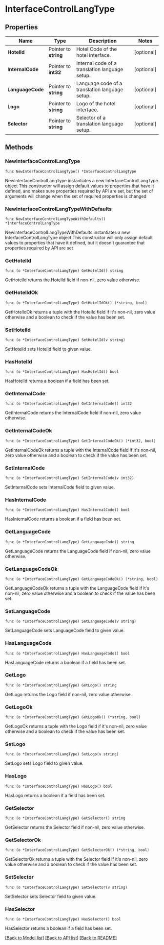 # InterfaceControlLangType

## Properties

Name | Type | Description | Notes
------------ | ------------- | ------------- | -------------
**HotelId** | Pointer to **string** | Hotel Code of the hotel interface. | [optional] 
**InternalCode** | Pointer to **int32** | Internal code of a translation language setup. | [optional] 
**LanguageCode** | Pointer to **string** | Language code of a translation language setup. | [optional] 
**Logo** | Pointer to **string** | Logo of the hotel interface. | [optional] 
**Selector** | Pointer to **string** | Selector of a translation language setup. | [optional] 

## Methods

### NewInterfaceControlLangType

`func NewInterfaceControlLangType() *InterfaceControlLangType`

NewInterfaceControlLangType instantiates a new InterfaceControlLangType object
This constructor will assign default values to properties that have it defined,
and makes sure properties required by API are set, but the set of arguments
will change when the set of required properties is changed

### NewInterfaceControlLangTypeWithDefaults

`func NewInterfaceControlLangTypeWithDefaults() *InterfaceControlLangType`

NewInterfaceControlLangTypeWithDefaults instantiates a new InterfaceControlLangType object
This constructor will only assign default values to properties that have it defined,
but it doesn't guarantee that properties required by API are set

### GetHotelId

`func (o *InterfaceControlLangType) GetHotelId() string`

GetHotelId returns the HotelId field if non-nil, zero value otherwise.

### GetHotelIdOk

`func (o *InterfaceControlLangType) GetHotelIdOk() (*string, bool)`

GetHotelIdOk returns a tuple with the HotelId field if it's non-nil, zero value otherwise
and a boolean to check if the value has been set.

### SetHotelId

`func (o *InterfaceControlLangType) SetHotelId(v string)`

SetHotelId sets HotelId field to given value.

### HasHotelId

`func (o *InterfaceControlLangType) HasHotelId() bool`

HasHotelId returns a boolean if a field has been set.

### GetInternalCode

`func (o *InterfaceControlLangType) GetInternalCode() int32`

GetInternalCode returns the InternalCode field if non-nil, zero value otherwise.

### GetInternalCodeOk

`func (o *InterfaceControlLangType) GetInternalCodeOk() (*int32, bool)`

GetInternalCodeOk returns a tuple with the InternalCode field if it's non-nil, zero value otherwise
and a boolean to check if the value has been set.

### SetInternalCode

`func (o *InterfaceControlLangType) SetInternalCode(v int32)`

SetInternalCode sets InternalCode field to given value.

### HasInternalCode

`func (o *InterfaceControlLangType) HasInternalCode() bool`

HasInternalCode returns a boolean if a field has been set.

### GetLanguageCode

`func (o *InterfaceControlLangType) GetLanguageCode() string`

GetLanguageCode returns the LanguageCode field if non-nil, zero value otherwise.

### GetLanguageCodeOk

`func (o *InterfaceControlLangType) GetLanguageCodeOk() (*string, bool)`

GetLanguageCodeOk returns a tuple with the LanguageCode field if it's non-nil, zero value otherwise
and a boolean to check if the value has been set.

### SetLanguageCode

`func (o *InterfaceControlLangType) SetLanguageCode(v string)`

SetLanguageCode sets LanguageCode field to given value.

### HasLanguageCode

`func (o *InterfaceControlLangType) HasLanguageCode() bool`

HasLanguageCode returns a boolean if a field has been set.

### GetLogo

`func (o *InterfaceControlLangType) GetLogo() string`

GetLogo returns the Logo field if non-nil, zero value otherwise.

### GetLogoOk

`func (o *InterfaceControlLangType) GetLogoOk() (*string, bool)`

GetLogoOk returns a tuple with the Logo field if it's non-nil, zero value otherwise
and a boolean to check if the value has been set.

### SetLogo

`func (o *InterfaceControlLangType) SetLogo(v string)`

SetLogo sets Logo field to given value.

### HasLogo

`func (o *InterfaceControlLangType) HasLogo() bool`

HasLogo returns a boolean if a field has been set.

### GetSelector

`func (o *InterfaceControlLangType) GetSelector() string`

GetSelector returns the Selector field if non-nil, zero value otherwise.

### GetSelectorOk

`func (o *InterfaceControlLangType) GetSelectorOk() (*string, bool)`

GetSelectorOk returns a tuple with the Selector field if it's non-nil, zero value otherwise
and a boolean to check if the value has been set.

### SetSelector

`func (o *InterfaceControlLangType) SetSelector(v string)`

SetSelector sets Selector field to given value.

### HasSelector

`func (o *InterfaceControlLangType) HasSelector() bool`

HasSelector returns a boolean if a field has been set.


[[Back to Model list]](../README.md#documentation-for-models) [[Back to API list]](../README.md#documentation-for-api-endpoints) [[Back to README]](../README.md)


